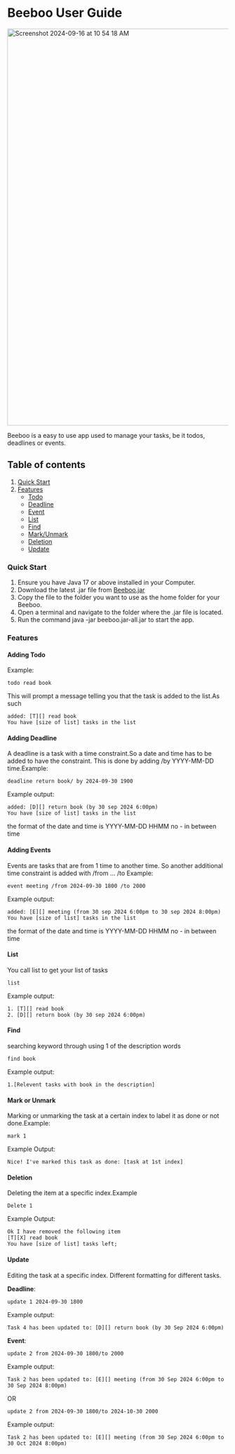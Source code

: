 # Beeboo User Guide

<img width="905" alt="Screenshot 2024-09-16 at 10 54 18 AM" src="https://github.com/user-attachments/assets/614ec9fb-6803-4883-bec8-f87c772997cf">

Beeboo is a easy to use app used to manage your tasks, be it todos, deadlines or events.

## Table of contents

1. [Quick Start](#quick-start)
2. [Features](#features)
   - [Todo](#adding-todo)
   - [Deadline](#adding-deadline)
   - [Event](#adding-events)
   - [List](#list)
   - [Find](#find)
   - [Mark/Unmark](#mark-or-unmark)
   - [Deletion](#deletion)
   - [Update](#update)

### Quick Start
1. Ensure you have Java 17 or above installed in your Computer.
2. Download the latest .jar file from [Beeboo.jar](https://github.com/rubinnn/ip/releases/tag/v0.3-release-2)
3. Copy the file to the folder you want to use as the home folder for your Beeboo.
4. Open a terminal and navigate to the folder where the .jar file is located.
5. Run the command java -jar beeboo.jar-all.jar to start the app.
### Features

#### Adding Todo
Example:
```
todo read book
```
This will prompt a message telling you that the task is added to the list.As such

```
added: [T][] read book
You have [size of list] tasks in the list
```
#### Adding Deadline
A deadline is a task with a time constraint.So a date and time has to be added to have the constraint.
This is done by adding /by YYYY-MM-DD time.Example:
```
deadline return book/ by 2024-09-30 1900
```
Example output:
```
added: [D][] return book (by 30 sep 2024 6:00pm)
You have [size of list] tasks in the list
```
the format of the date and time is YYYY-MM-DD HHMM no - in between time

#### Adding Events
Events are tasks that are from 1 time to another time. So another additional time constraint is added with /from ... /to
Example:
```
event meeting /from 2024-09-30 1800 /to 2000
```
Example output:
```
added: [E][] meeting (from 30 sep 2024 6:00pm to 30 sep 2024 8:00pm)
You have [size of list] tasks in the list
```
the format of the date and time is YYYY-MM-DD HHMM no - in between time
#### List
You call list to get your list of tasks
```
list
```
Example output:
```
1. [T][] read book
2. [D][] return book (by 30 sep 2024 6:00pm)
```
#### Find
searching keyword through using 1 of the description words
```
find book
```
Example output:
```
1.[Relevent tasks with book in the description]
```
#### Mark or Unmark
Marking or unmarking the task at a certain index to label it as done or not done.Example:
```
mark 1
```
Example Output:
```
Nice! I've marked this task as done: [task at 1st index]
```
#### Deletion
Deleting the item at a specific index.Example
```
Delete 1
```
Example Output:
```
Ok I have removed the following item
[T][X] read book
You have [size of list] tasks left;
```
#### Update
Editing the task at a specific index. Different formatting for
different tasks.

**Deadline**:
```
update 1 2024-09-30 1800
```
Example output:
```
Task 4 has been updated to: [D][] return book (by 30 Sep 2024 6:00pm)
```

**Event**:
```
update 2 from 2024-09-30 1800/to 2000
```
Example output:
```
Task 2 has been updated to: [E][] meeting (from 30 Sep 2024 6:00pm to 30 Sep 2024 8:00pm)
```
OR
```
update 2 from 2024-09-30 1800/to 2024-10-30 2000
```
Example output:
```
Task 2 has been updated to: [E][] meeting (from 30 Sep 2024 6:00pm to 30 Oct 2024 8:00pm)
```
